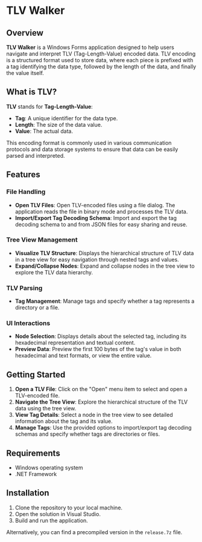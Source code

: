# TLV Walker

## Overview
**TLV Walker** is a Windows Forms application designed to help users navigate and interpret TLV (Tag-Length-Value) encoded data. TLV encoding is a structured format used to store data, where each piece is prefixed with a tag identifying the data type, followed by the length of the data, and finally the value itself.

## What is TLV?
**TLV** stands for **Tag-Length-Value**:
- **Tag**: A unique identifier for the data type.
- **Length**: The size of the data value.
- **Value**: The actual data.

This encoding format is commonly used in various communication protocols and data storage systems to ensure that data can be easily parsed and interpreted.

## Features

### File Handling
- **Open TLV Files**: Open TLV-encoded files using a file dialog. The application reads the file in binary mode and processes the TLV data.
- **Import/Export Tag Decoding Schema**: Import and export the tag decoding schema to and from JSON files for easy sharing and reuse.

### Tree View Management
- **Visualize TLV Structure**: Displays the hierarchical structure of TLV data in a tree view for easy navigation through nested tags and values.
- **Expand/Collapse Nodes**: Expand and collapse nodes in the tree view to explore the TLV data hierarchy.

### TLV Parsing
- **Tag Management**: Manage tags and specify whether a tag represents a directory or a file.

### UI Interactions
- **Node Selection**: Displays details about the selected tag, including its hexadecimal representation and textual content.
- **Preview Data**: Preview the first 100 bytes of the tag's value in both hexadecimal and text formats, or view the entire value.

## Getting Started
1. **Open a TLV File**: Click on the "Open" menu item to select and open a TLV-encoded file.
2. **Navigate the Tree View**: Explore the hierarchical structure of the TLV data using the tree view.
3. **View Tag Details**: Select a node in the tree view to see detailed information about the tag and its value.
4. **Manage Tags**: Use the provided options to import/export tag decoding schemas and specify whether tags are directories or files.

## Requirements
- Windows operating system
- .NET Framework

## Installation
1. Clone the repository to your local machine.
2. Open the solution in Visual Studio.
3. Build and run the application.


Alternatively, you can find a precompiled version in the `release.7z` file.